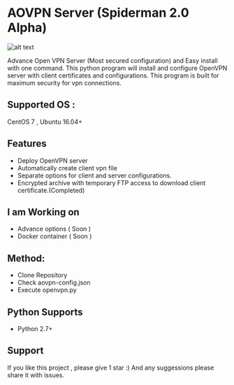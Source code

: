 # AOVPN Server (Spiderman 2.0 Alpha)

![alt text]()

Advance Open VPN Server (Most secured configuration) and Easy install  with one command. This python program will install and configure OpenVPN server with client certificates and configurations. This program is built for maximum security for vpn connections. 

## Supported OS : 

CentOS 7 , Ubuntu 16.04+

## Features

* Deploy OpenVPN server
* Automatically create client vpn file
* Separate options for client and server configurations.
* Encrypted archive with temporary FTP access to download client certificate.(Completed)

## I am Working on

* Advance options ( Soon )
* Docker container ( Soon )

## Method:  

* Clone Repository
* Check aovpn-config.json
* Execute openvpn.py 


## Python Supports

* Python 2.7+

## Support

If you like this project , please give 1 star :) And any suggessions please share it with issues. 
